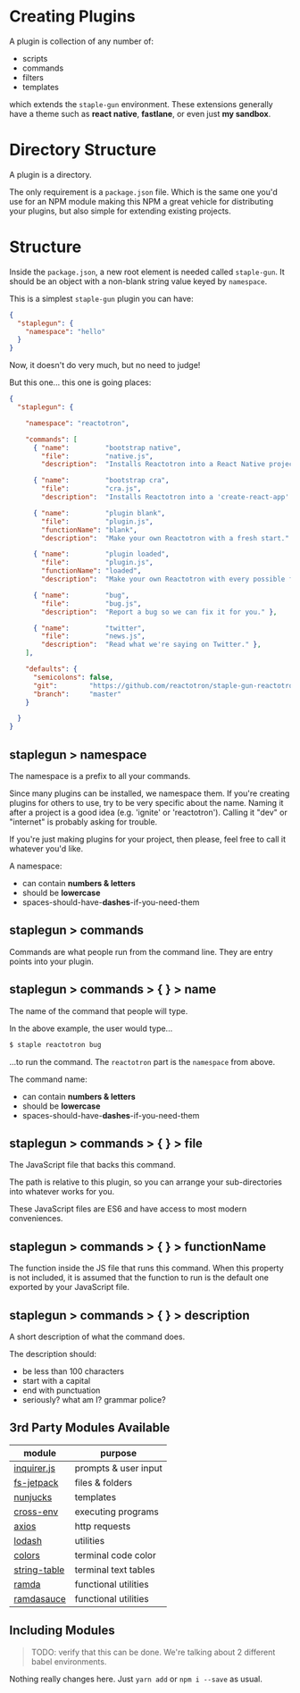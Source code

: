 # Creating Plugins

A plugin is collection of any number of:

* scripts
* commands
* filters
* templates

which extends the `staple-gun` environment. These extensions generally have a
theme such as **react native**, **fastlane**, or even just **my sandbox**.


# Directory Structure

A plugin is a directory.

The only requirement is a `package.json` file. Which is the same one you'd use
for an NPM module making this NPM a great vehicle for distributing your plugins,
but also simple for extending existing projects.

# Structure

Inside the `package.json`, a new root element is needed called `staple-gun`. It
should be an object with a non-blank string value keyed by `namespace`.

This is a simplest `staple-gun` plugin you can have:

```json
{
  "staplegun": {
    "namespace": "hello"
  }
}
```

Now, it doesn't do very much, but no need to judge!

But this one... this one is going places:

```json
{
  "staplegun": {

    "namespace": "reactotron",

    "commands": [
      { "name":         "bootstrap native",
        "file":         "native.js",
        "description":  "Installs Reactotron into a React Native project." },

      { "name":         "bootstrap cra",
        "file":         "cra.js",
        "description":  "Installs Reactotron into a 'create-react-app' React JS app" },

      { "name":         "plugin blank",
        "file":         "plugin.js",
        "functionName": "blank",
        "description":  "Make your own Reactotron with a fresh start." },

      { "name":         "plugin loaded",
        "file":         "plugin.js",
        "functionName": "loaded",
        "description":  "Make your own Reactotron with every possible feature documented." },

      { "name":         "bug",
        "file":         "bug.js",
        "description":  "Report a bug so we can fix it for you." },

      { "name":         "twitter",
        "file":         "news.js",
        "description":  "Read what we're saying on Twitter." },
    ],

    "defaults": {
      "semicolons": false,
      "git":        "https://github.com/reactotron/staple-gun-reactotron",
      "branch":     "master"
    }

  }
}
```


## staplegun &gt; namespace
The namespace is a prefix to all your commands.

Since many plugins can be installed, we namespace them. If you're creating plugins
for others to use, try to be very specific about the name. Naming it after a project
is a good idea (e.g. 'ignite' or 'reactotron'). Calling it "dev" or "internet" is
probably asking for trouble.

If you're just making plugins for your project, then please, feel free to call it
whatever you'd like.

A namespace:

* can contain **numbers & letters**
* should be **lowercase**
* spaces-should-have-**dashes**-if-you-need-them

## staplegun &gt; commands

Commands are what people run from the command line. They are entry
points into your plugin.


## staplegun &gt; commands &gt; { } &gt; name

The name of the command that people will type.

In the above example, the user would type...

```sh
$ staple reactotron bug
```

...to run the command. The `reactotron` part is the `namespace` from above.

The command name:

* can contain **numbers & letters**
* should be **lowercase**
* spaces-should-have-**dashes**-if-you-need-them


## staplegun &gt; commands &gt; { } &gt; file

The JavaScript file that backs this command.

The path is relative to this plugin, so you can arrange your
sub-directories into whatever works for you.

These JavaScript files are ES6 and have access to most modern conveniences.

## staplegun &gt; commands &gt; { } &gt; functionName

The function inside the JS file that runs this command. When this property
is not included, it is assumed that the function to run is the default one
exported by your JavaScript file.

## staplegun &gt; commands &gt; { } &gt; description

A short description of what the command does.

The description should:

* be less than 100 characters
* start with a capital
* end with punctuation
* seriously? what am I? grammar police?


## 3rd Party Modules Available

| module     | purpose              |
|------------|----------------------|
| [inquirer.js](https://github.com/SBoudrias/Inquirer.js) | prompts & user input |
| [fs-jetpack](https://github.com/szwacz/fs-jetpack)      | files & folders |
| [nunjucks](https://github.com/mozilla/nunjucks)         | templates |
| [cross-env](https://github.com/kentcdodds/cross-env)    | executing programs |
| [axios](https://github.com/mzabriskie/axios)            | http requests |
| [lodash](https://github.com/lodash/lodash)              | utilities |
| [colors](https://github.com/Marak/colors.js)            | terminal code color |
| [string-table](https://github.com/dtao/string-table)    | terminal text tables |
| [ramda](https://github.com/ramda/ramda)                 | functional utilities |
| [ramdasauce](https://github.com/skellock/ramdasauce)    | functional utilities |

## Including Modules

> TODO: verify that this can be done.  We're talking about 2 different babel environments.

Nothing really changes here.  Just `yarn add` or `npm i --save` as usual.
